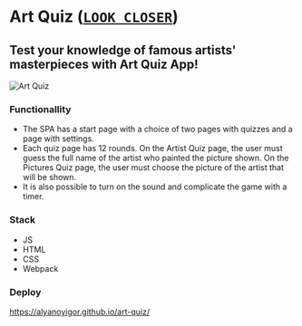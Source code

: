 # Art Quiz ([`LOOK CLOSER`](https://alyanoyigor.github.io/art-quiz/))

## Test your knowledge of famous artists' masterpieces with Art Quiz App!
![Art Quiz](https://user-images.githubusercontent.com/85354736/163354370-d8787ac2-ec5e-4cef-8dc8-0e3ca6796f31.png)

### Functionallity
- The SPA has a start page with a choice of two pages with quizzes and a page with settings. 
- Each quiz page has 12 rounds. On the Artist Quiz page, the user must guess the full name of the artist who painted the picture shown. On the Pictures Quiz page, the user must choose the picture of the artist that will be shown. 
- It is also possible to turn on the sound and complicate the game with a timer.

### Stack
- JS
- HTML
- CSS
- Webpack

### Deploy
https://alyanoyigor.github.io/art-quiz/
